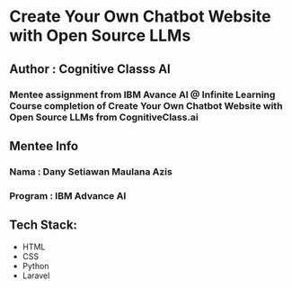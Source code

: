 # Create Your Own Chatbot Website with Open Source LLMs

## Author : Cognitive Classs AI

### Mentee assignment from IBM Avance AI @ Infinite Learning Course completion of Create Your Own Chatbot Website with Open Source LLMs from CognitiveClass.ai

## Mentee Info
### Nama : Dany Setiawan Maulana Azis
### Program : IBM Advance AI

## Tech Stack:

* HTML 
* CSS
* Python 
* Laravel
